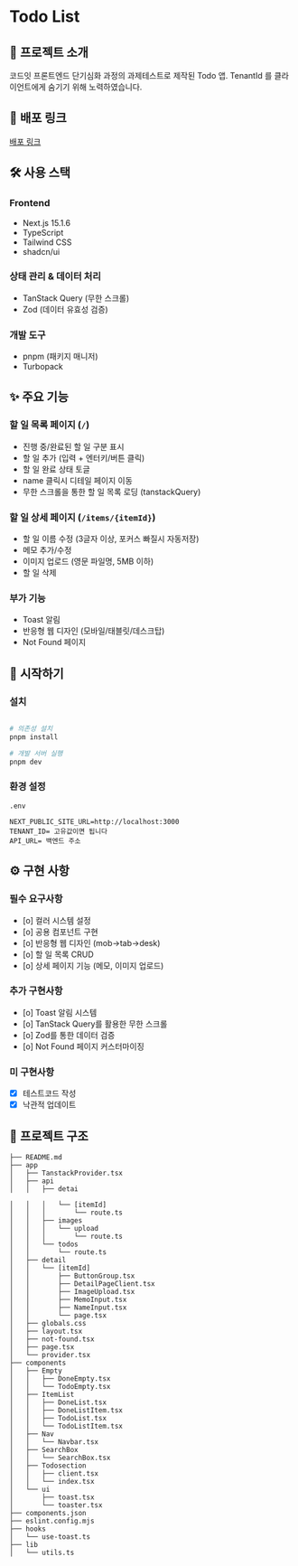 # Todo List

## 📝 프로젝트 소개

코드잇 프론트엔드 단기심화 과정의 과제테스트로 제작된 Todo 앱.
TenantId 를 클라이언트에게 숨기기 위해 노력하였습니다.

## 🔗 배포 링크

[배포 링크](https://codeit-todo-mu.vercel.app/)

## 🛠 사용 스택

### Frontend

- Next.js 15.1.6
- TypeScript
- Tailwind CSS
- shadcn/ui

### 상태 관리 & 데이터 처리

- TanStack Query (무한 스크롤)
- Zod (데이터 유효성 검증)

### 개발 도구

- pnpm (패키지 매니저)
- Turbopack

## ✨ 주요 기능

### 할 일 목록 페이지 (`/`)

- 진행 중/완료된 할 일 구분 표시
- 할 일 추가 (입력 + 엔터키/버튼 클릭)
- 할 일 완료 상태 토글
- name 클릭시 디테일 페이지 이동
- 무한 스크롤을 통한 할 일 목록 로딩 (tanstackQuery)

### 할 일 상세 페이지 (`/items/{itemId}`)

- 할 일 이름 수정 (3글자 이상, 포커스 빠질시 자동저장)
- 메모 추가/수정
- 이미지 업로드 (영문 파일명, 5MB 이하)
- 할 일 삭제

### 부가 기능

- Toast 알림
- 반응형 웹 디자인 (모바일/태블릿/데스크탑)
- Not Found 페이지

## 🚀 시작하기

### 설치

```bash

# 의존성 설치
pnpm install

# 개발 서버 실행
pnpm dev
```

### 환경 설정

`.env`

```
NEXT_PUBLIC_SITE_URL=http://localhost:3000
TENANT_ID= 고유값이면 됩니다
API_URL= 백엔드 주소
```

## ⚙️ 구현 사항

### 필수 요구사항

- [o] 컬러 시스템 설정
- [o] 공용 컴포넌트 구현
- [o] 반응형 웹 디자인 (mob->tab->desk)
- [o] 할 일 목록 CRUD
- [o] 상세 페이지 기능 (메모, 이미지 업로드)

### 추가 구현사항

- [o] Toast 알림 시스템
- [o] TanStack Query를 활용한 무한 스크롤
- [o] Zod를 통한 데이터 검증
- [o] Not Found 페이지 커스터마이징

### 미 구현사항

- [x] 테스트코드 작성
- [x] 낙관적 업데이트

## 📂 프로젝트 구조

```
├── README.md
├── app
│   ├── TanstackProvider.tsx
│   ├── api
│   │   ├── detai

│   │   │   └── [itemId]
│   │   │       └── route.ts
│   │   ├── images
│   │   │   └── upload
│   │   │       └── route.ts
│   │   └── todos
│   │       └── route.ts
│   ├── detail
│   │   └── [itemId]
│   │       ├── ButtonGroup.tsx
│   │       ├── DetailPageClient.tsx
│   │       ├── ImageUpload.tsx
│   │       ├── MemoInput.tsx
│   │       ├── NameInput.tsx
│   │       └── page.tsx
│   ├── globals.css
│   ├── layout.tsx
│   ├── not-found.tsx
│   ├── page.tsx
│   └── provider.tsx
├── components
│   ├── Empty
│   │   ├── DoneEmpty.tsx
│   │   └── TodoEmpty.tsx
│   ├── ItemList
│   │   ├── DoneList.tsx
│   │   ├── DoneListItem.tsx
│   │   ├── TodoList.tsx
│   │   └── TodoListItem.tsx
│   ├── Nav
│   │   └── Navbar.tsx
│   ├── SearchBox
│   │   └── SearchBox.tsx
│   ├── Todosection
│   │   ├── client.tsx
│   │   └── index.tsx
│   └── ui
│       ├── toast.tsx
│       └── toaster.tsx
├── components.json
├── eslint.config.mjs
├── hooks
│   └── use-toast.ts
├── lib
│   └── utils.ts
```
